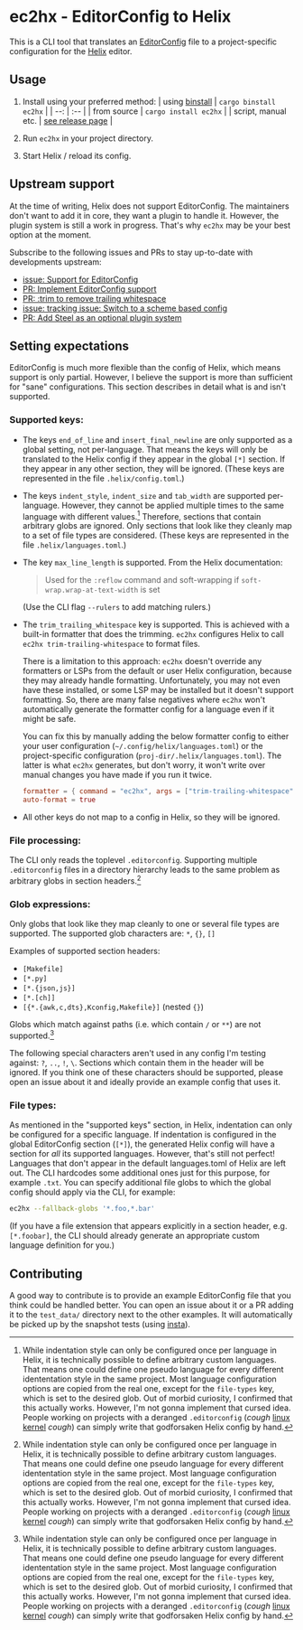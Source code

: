 # ec2hx - EditorConfig to Helix

This is a CLI tool that translates an [EditorConfig] file to a project-specific configuration for the [Helix] editor.

## Usage

1. Install using your preferred method:
   | using [binstall](https://github.com/cargo-bins/cargo-binstall) | `cargo binstall ec2hx` |
   | --: | :-- |
   | from source | `cargo install ec2hx` |
   | script, manual etc. | [see release page](https://github.com/senekor/ec2hx/releases/latest) |

2. Run `ec2hx` in your project directory.

3. Start Helix / reload its config.

## Upstream support

At the time of writing, Helix does not support EditorConfig.
The maintainers don't want to add it in core, they want a plugin to handle it.
However, the plugin system is still a work in progress.
That's why `ec2hx` may be your best option at the moment.

Subscribe to the following issues and PRs to stay up-to-date with developments upstream:
- [issue: Support for EditorConfig](https://github.com/helix-editor/helix/issues/279)
- [PR: Implement EditorConfig support](https://github.com/helix-editor/helix/pull/1777)
- [PR: :trim to remove trailing whitespace](https://github.com/helix-editor/helix/pull/8366)
- [issue: tracking issue: Switch to a scheme based config](https://github.com/helix-editor/helix/issues/10389)
- [PR: Add Steel as an optional plugin system](https://github.com/helix-editor/helix/pull/8675)

## Setting expectations

EditorConfig is much more flexible than the config of Helix, which means support is only partial.
However, I believe the support is more than sufficient for "sane" configurations.
This section describes in detail what is and isn't supported.

### Supported keys:

- The keys `end_of_line` and `insert_final_newline` are only supported as a global setting, not per-language.
  That means the keys will only be translated to the Helix config if they appear in the global `[*]` section.
  If they appear in any other section, they will be ignored.
  (These keys are represented in the file `.helix/config.toml`.)

- The keys `indent_style`, `indent_size` and `tab_width` are supported per-language.
  However, they cannot be applied multiple times to the same language with different values.[^1]
  Therefore, sections that contain arbitrary globs are ignored.
  Only sections that look like they cleanly map to a set of file types are considered.
  (These keys are represented in the file `.helix/languages.toml`.)

- The key `max_line_length` is supported. From the Helix documentation:

  > Used for the `:reflow` command and soft-wrapping if `soft-wrap.wrap-at-text-width` is set

  (Use the CLI flag `--rulers` to add matching rulers.)

- The `trim_trailing_whitespace` key is supported.
  This is achieved with a built-in formatter that does the trimming.
  `ec2hx` configures Helix to call `ec2hx trim-trailing-whitespace` to format files.

  There is a limitation to this approach:
  `ec2hx` doesn't override any formatters or LSPs from the default or user Helix configuration, because they may already handle formatting.
  Unfortunately, you may not even have these installed, or some LSP may be installed but it doesn't support formatting.
  So, there are many false negatives where `ec2hx` won't automatically generate the formatter config for a language even if it might be safe.

  You can fix this by manually adding the below formatter config to either your user configuration (`~/.config/helix/languages.toml`) or the project-specific configuration (`proj-dir/.helix/languages.toml`).
  The latter is what `ec2hx` generates, but don't worry, it won't write over manual changes you have made if you run it twice.

  ```toml
  formatter = { command = "ec2hx", args = ["trim-trailing-whitespace"] }
  auto-format = true
  ```

- All other keys do not map to a config in Helix, so they will be ignored.

### File processing:

The CLI only reads the toplevel `.editorconfig`.
Supporting multiple `.editorconfig` files in a directory hierarchy leads to the same problem as arbitrary globs in section headers.[^1]

### Glob expressions:

Only globs that look like they map cleanly to one or several file types are supported.
The supported glob characters are: `*`, `{}`, `[]`

Examples of supported section headers:
- `[Makefile]`
- `[*.py]`
- `[*.{json,js}]`
- `[*.[ch]]`
- `[{*.{awk,c,dts},Kconfig,Makefile}]` (nested `{}`)

Globs which match against paths (i.e. which contain `/` or `**`) are not supported.[^1]

The following special characters aren't used in any config I'm testing against: `?`, `..`, `!`, `\`.
Sections which contain them in the header will be ignored.
If you think one of these characters should be supported, please open an issue about it and ideally provide an example config that uses it.

### File types:

As mentioned in the "supported keys" section, in Helix, indentation can only be configured for a specific language.
If indentation is configured in the global EditorConfig section (`[*]`), the generated Helix config will have a section for _all_ its supported languages.
However, that's still not perfect!
Languages that don't appear in the default languages.toml of Helix are left out.
The CLI hardcodes some additional ones just for this purpose, for example `.txt`.
You can specify additional file globs to which the global config should apply via the CLI, for example:
```sh
ec2hx --fallback-globs '*.foo,*.bar'
```

(If you have a file extension that appears explicitly in a section header, e.g. `[*.foobar]`, the CLI should already generate an appropriate custom language definition for you.)

## Contributing

A good way to contribute is to provide an example EditorConfig file that you think could be handled better.
You can open an issue about it or a PR adding it to the `test_data/` directory next to the other examples.
It will automatically be picked up by the snapshot tests (using [insta](https://insta.rs/)).

[^1]: While indentation style can only be configured once per language in Helix, it is technically possible to define arbitrary custom languages.
      That means one could define one pseudo language for every different idententation style in the same project.
      Most language configuration options are copied from the real one, except for the `file-types` key, which is set to the desired glob.
      Out of morbid curiosity, I confirmed that this actually works.
      However, I'm not gonna implement that cursed idea.
      People working on projects with a deranged `.editorconfig` (_cough_ [linux kernel](https://github.com/torvalds/linux/blob/7da9dfdd5a3dbfd3d2450d9c6a3d1d699d625c43/.editorconfig) _cough_) can simply write that godforsaken Helix config by hand.

[EditorConfig]: https://editorconfig.org/
[Helix]: https://helix-editor.com/
